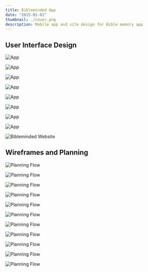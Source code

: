 ```yaml
---
title: Bibleminded App
date: "2015-01-01"
thumbnail: ./cover.png
description: Mobile app and site design for Bible memory app
---
```


## User Interface Design

<div class="grid-group--mobile">

![App](./app-1.png)

![App](./app-2.png)

![App](./app-3.png)

![App](./app-4.png)

![App](./app-5.png)

![App](./app-6.png)

![App](./app-7.png)

![App](./app-8.png)

</div>

<div class="kg-card kg-image-card kg-width-full">

![Bibleminded Website](./bibleminded-site.png)

</div>

## Wireframes and Planning

<div class="kg-card kg-image-card kg-width-full">

![Planning Flow](./wireframes-0.png)

</div>

<div class="kg-card kg-image-card kg-width-full">

![Planning Flow](./wireframes-1.png)

</div>

<div class="kg-card kg-image-card kg-width-full">

![Planning Flow](./wireframes-2.png)

</div>

<div class="kg-card kg-image-card kg-width-full">

![Planning Flow](./wireframes-3.png)

</div>

<div class="kg-card kg-image-card kg-width-full">

![Planning Flow](./wireframes-4.png)

</div>

<div class="kg-card kg-image-card kg-width-full">

![Planning Flow](./wireframes-5.png)

</div>

<div class="kg-card kg-image-card kg-width-full">

![Planning Flow](./wireframes-6.png)

</div>

<div class="kg-card kg-image-card kg-width-full">

![Planning Flow](./wireframes-7.png)

</div>

<div class="kg-card kg-image-card kg-width-full">

![Planning Flow](./wireframes-8.png)

</div>

<div class="kg-card kg-image-card kg-width-full">

![Planning Flow](./wireframes-9.png)

</div>

<div class="kg-card kg-image-card kg-width-full">

![Planning Flow](./wireframes-10.png)

</div>
